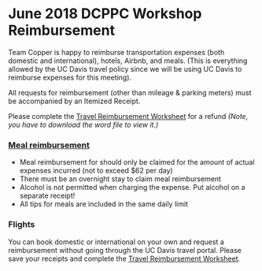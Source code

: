 # June 2018 DCPPC Workshop Reimbursement

Team Copper is happy to reimburse transportation expenses
(both domestic and international), 
hotels, Airbnb, and meals. 
(This is everything allowed by the UC Davis travel policy
since we will be using UC Davis to reimburse expenses for this meeting). 

All requests for reimbursement (other than mileage & parking meters)
must be accompanied by an Itemized Receipt.

Please complete the [Travel Reimbursement Worksheet](https://github.com/dcppc/2018-june-workshop/blob/master/docs/reimbursements/Travel%20Reimbursement%20Worksheet.doc) for a refund _(Note, you have to download the word file to view it.)_  

### [Meal reimbursement](https://afs.ucdavis.edu/our_services/travel-e-entertainment/foreign-travel/per-diem.html)
- Meal reimbursement for should only be claimed for the amount of actual expenses incurred (not to exceed $62 per day)
- There must be an overnight stay to claim meal reimbursement
- Alcohol is not permitted when charging the expense. Put alcohol on a separate receipt!
- All tips for meals are included in the same daily limit

### Flights
You can book domestic or international on your own and request a reimbursement without going through the UC Davis travel portal. Please save your receipts and complete the [Travel Reimbursement Worksheet](https://github.com/dcppc/2018-may-workshop/raw/master/reimbursements/Travel%20Reimbursement%20Worksheet.doc). 
